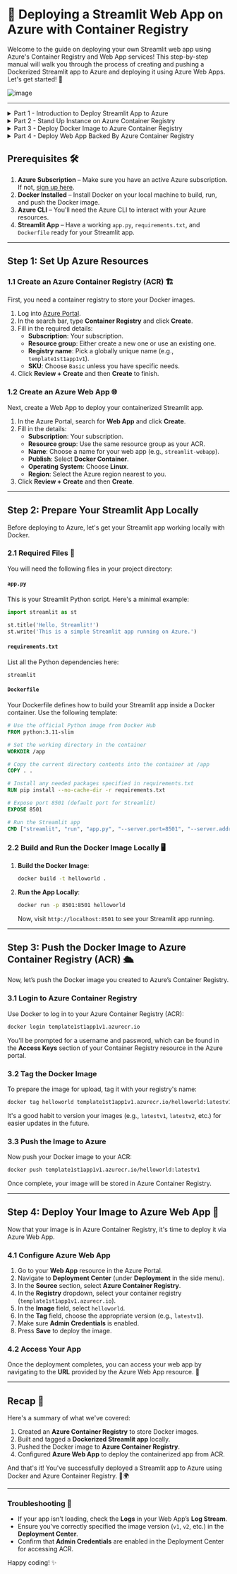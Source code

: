 # 🚀 Deploying a Streamlit Web App on Azure with Container Registry

Welcome to the guide on deploying your own Streamlit web app using Azure's Container Registry and Web App services! This step-by-step manual will walk you through the process of creating and pushing a Dockerized Streamlit app to Azure and deploying it using Azure Web Apps. Let's get started! 🎉

![image](main.png)

---

<details>
  <summary>Part 1 - Introduction to Deploy Streamlit App to Azure</summary>

  [Watch Video](https://youtu.be/r4BLx5mOwKE)

</details>

<details>
  <summary>Part 2 - Stand Up Instance on Azure Container Registry</summary>

  [Watch Video](https://youtu.be/XH6mtK7MXgE)

</details>

<details>
  <summary>Part 3 - Deploy Docker Image to Azure Container Registry</summary>

  [Watch Video](https://youtu.be/b2FlbvGEjok)

</details>

<details>
  <summary>Part 4 - Deploy Web App Backed By Azure Container Registry</summary>

  [Watch Video](https://youtu.be/D1qzq1qnHig)

</details>



## Prerequisites 🛠️

1. **Azure Subscription** – Make sure you have an active Azure subscription. If not, [sign up here](https://azure.microsoft.com/en-us/free/).
2. **Docker Installed** – Install Docker on your local machine to build, run, and push the Docker image.
3. **Azure CLI** – You'll need the Azure CLI to interact with your Azure resources.
4. **Streamlit App** – Have a working `app.py`, `requirements.txt`, and `Dockerfile` ready for your Streamlit app.

---

## Step 1: Set Up Azure Resources

### 1.1 Create an Azure Container Registry (ACR) 🏗️
First, you need a container registry to store your Docker images.

1. Log into [Azure Portal](https://portal.azure.com/).
2. In the search bar, type **Container Registry** and click **Create**.
3. Fill in the required details:
   - **Subscription**: Your subscription.
   - **Resource group**: Either create a new one or use an existing one.
   - **Registry name**: Pick a globally unique name (e.g., `template1st1app1v1`).
   - **SKU**: Choose `Basic` unless you have specific needs.
4. Click **Review + Create** and then **Create** to finish.

### 1.2 Create an Azure Web App 🌐
Next, create a Web App to deploy your containerized Streamlit app.

1. In the Azure Portal, search for **Web App** and click **Create**.
2. Fill in the details:
   - **Subscription**: Your subscription.
   - **Resource group**: Use the same resource group as your ACR.
   - **Name**: Choose a name for your web app (e.g., `streamlit-webapp`).
   - **Publish**: Select **Docker Container**.
   - **Operating System**: Choose **Linux**.
   - **Region**: Select the Azure region nearest to you.
3. Click **Review + Create** and then **Create**.

---

## Step 2: Prepare Your Streamlit App Locally

Before deploying to Azure, let's get your Streamlit app working locally with Docker.

### 2.1 Required Files 📂

You will need the following files in your project directory:

#### `app.py`
This is your Streamlit Python script. Here's a minimal example:

```python
import streamlit as st

st.title('Hello, Streamlit!')
st.write('This is a simple Streamlit app running on Azure.')
```

#### `requirements.txt`
List all the Python dependencies here:

```
streamlit
```

#### `Dockerfile`
Your Dockerfile defines how to build your Streamlit app inside a Docker container. Use the following template:

```Dockerfile
# Use the official Python image from Docker Hub
FROM python:3.11-slim

# Set the working directory in the container
WORKDIR /app

# Copy the current directory contents into the container at /app
COPY . .

# Install any needed packages specified in requirements.txt
RUN pip install --no-cache-dir -r requirements.txt

# Expose port 8501 (default port for Streamlit)
EXPOSE 8501

# Run the Streamlit app
CMD ["streamlit", "run", "app.py", "--server.port=8501", "--server.address=0.0.0.0"]
```

### 2.2 Build and Run the Docker Image Locally 🖥️

1. **Build the Docker Image**:
   ```bash
   docker build -t helloworld .
   ```

2. **Run the App Locally**:
   ```bash
   docker run -p 8501:8501 helloworld
   ```
   Now, visit `http://localhost:8501` to see your Streamlit app running.

---

## Step 3: Push the Docker Image to Azure Container Registry (ACR) 🛳️

Now, let’s push the Docker image you created to Azure’s Container Registry.

### 3.1 Login to Azure Container Registry
Use Docker to log in to your Azure Container Registry (ACR):

```bash
docker login template1st1app1v1.azurecr.io
```

You'll be prompted for a username and password, which can be found in the **Access Keys** section of your Container Registry resource in the Azure portal.

### 3.2 Tag the Docker Image

To prepare the image for upload, tag it with your registry's name:

```bash
docker tag helloworld template1st1app1v1.azurecr.io/helloworld:latestv1
```

It's a good habit to version your images (e.g., `latestv1`, `latestv2`, etc.) for easier updates in the future.

### 3.3 Push the Image to Azure

Now push your Docker image to your ACR:

```bash
docker push template1st1app1v1.azurecr.io/helloworld:latestv1
```

Once complete, your image will be stored in Azure Container Registry.

---

## Step 4: Deploy Your Image to Azure Web App 🚀

Now that your image is in Azure Container Registry, it's time to deploy it via Azure Web App.

### 4.1 Configure Azure Web App

1. Go to your **Web App** resource in the Azure Portal.
2. Navigate to **Deployment Center** (under **Deployment** in the side menu).
3. In the **Source** section, select **Azure Container Registry**.
4. In the **Registry** dropdown, select your container registry (`template1st1app1v1.azurecr.io`).
5. In the **Image** field, select `helloworld`.
6. In the **Tag** field, choose the appropriate version (e.g., `latestv1`).
7. Make sure **Admin Credentials** is enabled.
8. Press **Save** to deploy the image.

### 4.2 Access Your App

Once the deployment completes, you can access your web app by navigating to the **URL** provided by the Azure Web App resource. 🎉

---

## Recap 📝

Here's a summary of what we've covered:

1. Created an **Azure Container Registry** to store Docker images.
2. Built and tagged a **Dockerized Streamlit app** locally.
3. Pushed the Docker image to **Azure Container Registry**.
4. Configured **Azure Web App** to deploy the containerized app from ACR.

And that's it! You've successfully deployed a Streamlit app to Azure using Docker and Azure Container Registry. 🎉🌍

---

### Troubleshooting 🔧

- If your app isn't loading, check the **Logs** in your Web App’s **Log Stream**.
- Ensure you've correctly specified the image version (`v1`, `v2`, etc.) in the **Deployment Center**.
- Confirm that **Admin Credentials** are enabled in the Deployment Center for accessing ACR.

Happy coding! ✨